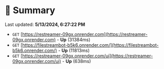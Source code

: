 # 📖 Summary
Last updated: **5/13/2024, 6:27:22 PM**

- `GET` [https://restreamer-09gx.onrender.com](https://restreamer-09gx.onrender.com) - **Up** (31384ms)
- `GET` [https://filestreambot-b5k6.onrender.com/](https://filestreambot-b5k6.onrender.com/) - **Up** (11813ms)
- `GET` [https://restreamer-09gx.onrender.com/ui](https://restreamer-09gx.onrender.com/ui) - **Up** (638ms)
